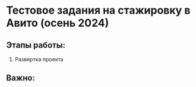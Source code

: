 # Тестовое задания на стажировку в Авито (осень 2024)

## Этапы работы:

1. Развертка проекта

## Важно:
